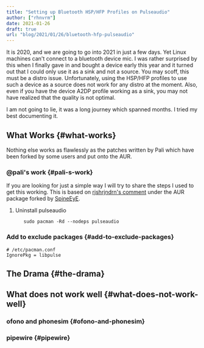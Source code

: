 ```yaml
---
title: "Setting up Bluetooth HSP/HFP Profiles on Pulseaudio"
author: ["rhnvrm"]
date: 2021-01-26
draft: true
url: "blog/2021/01/26/bluetooth-hfp-pulseaudio"
---
```


It is 2020, and we are going to go into 2021 in just a few days. Yet Linux
machines can't connect to a bluetooth device mic. I was rather surprised by this
when I finally gave in and bought a device early this year and it turned out
that I could only use it as a sink and not a source. You may scoff, this must be
a distro issue. Unfortunately, using the HSP/HFP profiles to use such a device
as a source does not work for any distro at the moment. Also, even if you have
the device A2DP profile working as a sink, you may not have realized that the
quality is not optimal.

I am not going to lie, it was a long journey which spanned months. I tried my
best documenting it.

## What Works {#what-works}

Nothing else works as flawlessly as the patches written by Pali which have been
forked by some users and put onto the AUR.

### @pali's work {#pali-s-work}

If you are looking for just a simple way I will try to share the steps I used to get this working. This is based on [rjshrjndrn's comment](https://aur.archlinux.org/packages/pulseaudio-hsphfpd/#comment-780630) under the AUR package forked by [SpineEyE](https://aur.archlinux.org/packages/pulseaudio-hsphfpd/#comment-780630).

1.  Uninstall pulseaudio

    ```nil
       sudo pacman -Rd --nodeps pulseaudio
    ```

### Add to exclude packages {#add-to-exclude-packages}

```nil
# /etc/pacman.conf
IgnorePkg = libpulse
```

## The Drama {#the-drama}

## What does not work well {#what-does-not-work-well}

### ofono and phonesim {#ofono-and-phonesim}

### pipewire {#pipewire}
